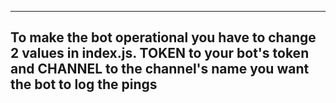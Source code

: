---------------------------------------------------------
To make the bot operational you have to change 2 values
in index.js. TOKEN to your bot's token and CHANNEL
to the channel's name you want the bot to log the pings
---------------------------------------------------------